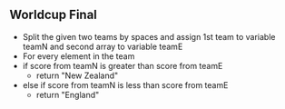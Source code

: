 ## Worldcup Final

- Split the given two teams by spaces and assign 1st team to variable teamN and second array to variable teamE
- For every element in the team
- if score from teamN is greater than score from teamE
  -  return "New Zealand"
- else if score from teamN is less than score from teamE 
  - return "England"


